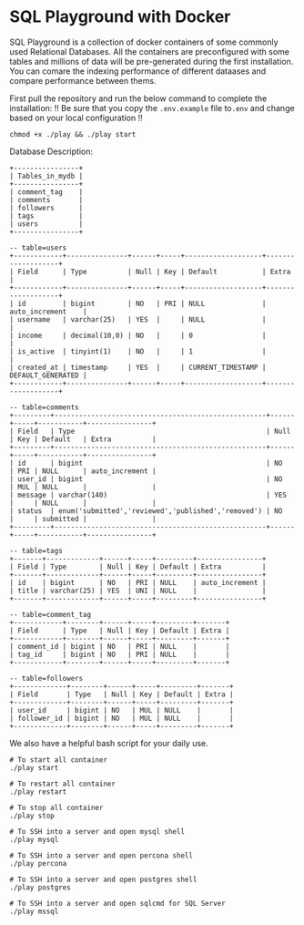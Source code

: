 # SQL Playground with Docker

SQL Playground is a collection of docker containers of some commonly used Relational Databases. All the containers are preconfigured with some tables and millions of data will be pre-generated during the first installation. You can comare the indexing performance of different dataases and compare performance between thems.  


First pull the repository and run the below command to complete the installation:
!! Be sure that you copy the `.env.example` file to`.env` and change based on your local configuration !!
```
chmod +x ./play && ./play start
```

Database Description:
```console
+----------------+
| Tables_in_mydb |
+----------------+
| comment_tag    |
| comments       |
| followers      |
| tags           |
| users          |
+----------------+

-- table=users
+------------+---------------+------+-----+-------------------+-------------------+
| Field      | Type          | Null | Key | Default           | Extra             |
+------------+---------------+------+-----+-------------------+-------------------+
| id         | bigint        | NO   | PRI | NULL              | auto_increment    |
| username   | varchar(25)   | YES  |     | NULL              |                   |
| income     | decimal(10,0) | NO   |     | 0                 |                   |
| is_active  | tinyint(1)    | NO   |     | 1                 |                   |
| created_at | timestamp     | YES  |     | CURRENT_TIMESTAMP | DEFAULT_GENERATED |
+------------+---------------+------+-----+-------------------+-------------------+

-- table=comments
+---------+----------------------------------------------------+------+-----+-----------+----------------+
| Field   | Type                                               | Null | Key | Default   | Extra          |
+---------+----------------------------------------------------+------+-----+-----------+----------------+
| id      | bigint                                             | NO   | PRI | NULL      | auto_increment |
| user_id | bigint                                             | NO   | MUL | NULL      |                |
| message | varchar(140)                                       | YES  |     | NULL      |                |
| status  | enum('submitted','reviewed','published','removed') | NO   |     | submitted |                |
+---------+----------------------------------------------------+------+-----+-----------+----------------+

-- table=tags
+-------+-------------+------+-----+---------+----------------+
| Field | Type        | Null | Key | Default | Extra          |
+-------+-------------+------+-----+---------+----------------+
| id    | bigint      | NO   | PRI | NULL    | auto_increment |
| title | varchar(25) | YES  | UNI | NULL    |                |
+-------+-------------+------+-----+---------+----------------+

-- table=comment_tag
+------------+--------+------+-----+---------+-------+
| Field      | Type   | Null | Key | Default | Extra |
+------------+--------+------+-----+---------+-------+
| comment_id | bigint | NO   | PRI | NULL    |       |
| tag_id     | bigint | NO   | PRI | NULL    |       |
+------------+--------+------+-----+---------+-------+

-- table=followers
+-------------+--------+------+-----+---------+-------+
| Field       | Type   | Null | Key | Default | Extra |
+-------------+--------+------+-----+---------+-------+
| user_id     | bigint | NO   | MUL | NULL    |       |
| follower_id | bigint | NO   | MUL | NULL    |       |
+-------------+--------+------+-----+---------+-------+
```

We also have a helpful bash script for your daily use.

```
# To start all container
./play start

# To restart all container
./play restart

# To stop all container
./play stop

# To SSH into a server and open mysql shell
./play mysql

# To SSH into a server and open percona shell
./play percona

# To SSH into a server and open postgres shell
./play postgres

# To SSH into a server and open sqlcmd for SQL Server
./play mssql
```